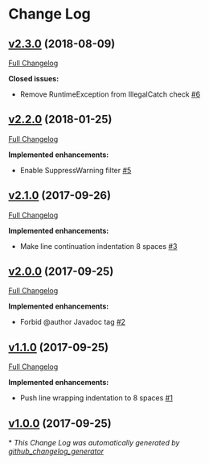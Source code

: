 # Change Log

## [v2.3.0](https://bintray.com/joffrey-bion/maven/checkstyle-config/2.3.0) (2018-08-09)
[Full Changelog](https://github.com/joffrey-bion/checkstyle-config/compare/v2.2.0...v2.3.0)

**Closed issues:**

- Remove RuntimeException from IllegalCatch check [\#6](https://github.com/joffrey-bion/checkstyle-config/issues/6)

## [v2.2.0](https://bintray.com/joffrey-bion/maven/checkstyle-config/2.2.0) (2018-01-25)
[Full Changelog](https://github.com/joffrey-bion/checkstyle-config/compare/v2.1.0...v2.2.0)

**Implemented enhancements:**

- Enable SuppressWarning filter [\#5](https://github.com/joffrey-bion/checkstyle-config/issues/5)

## [v2.1.0](https://bintray.com/joffrey-bion/maven/checkstyle-config/2.1.0) (2017-09-26)
[Full Changelog](https://github.com/joffrey-bion/checkstyle-config/compare/v2.0.0...v2.1.0)

**Implemented enhancements:**

- Make line continuation indentation 8 spaces [\#3](https://github.com/joffrey-bion/checkstyle-config/issues/3)

## [v2.0.0](https://bintray.com/joffrey-bion/maven/checkstyle-config/2.0.0) (2017-09-25)
[Full Changelog](https://github.com/joffrey-bion/checkstyle-config/compare/v1.1.0...v2.0.0)

**Implemented enhancements:**

- Forbid @author Javadoc tag [\#2](https://github.com/joffrey-bion/checkstyle-config/issues/2)

## [v1.1.0](https://bintray.com/joffrey-bion/maven/checkstyle-config/1.1.0) (2017-09-25)
[Full Changelog](https://github.com/joffrey-bion/checkstyle-config/compare/v1.0.0...v1.1.0)

**Implemented enhancements:**

- Push line wrapping indentation to 8 spaces [\#1](https://github.com/joffrey-bion/checkstyle-config/issues/1)

## [v1.0.0](https://bintray.com/joffrey-bion/maven/checkstyle-config/1.0.0) (2017-09-25)


\* *This Change Log was automatically generated by [github_changelog_generator](https://github.com/skywinder/Github-Changelog-Generator)*